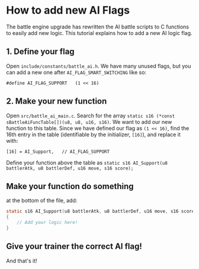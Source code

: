 # How to add new AI Flags

The battle engine upgrade has rewritten the AI battle scripts to C functions to easily add new logic. This tutorial explains how to add a new AI logic flag.

## 1. Define your flag

Open `include/constants/battle_ai.h`. We have many unused flags, but you can add a new one after `AI_FLAG_SMART_SWITCHING` like so:

`#define AI_FLAG_SUPPORT   (1 << 16)`

## 2. Make your new function

Open `src/battle_ai_main.c`. Search for the array `static s16 (*const sBattleAiFuncTable[])(u8, u8, u16, s16)`. We want to add our new function to this table. Since we have defined our flag as `(1 << 16)`, find the 16th entry in the table (identifiable by the initializer, `[16]`), and replace it with:

`[16] = AI_Support,   // AI_FLAG_SUPPORT`

Define your function above the table as `static s16 AI_Support(u8 battlerAtk, u8 battlerDef, u16 move, s16 score);`

## Make your function do something

at the bottom of the file, add:
```c
static s16 AI_Support(u8 battlerAtk, u8 battlerDef, u16 move, s16 score)
{
    // Add your logic here!
}
```

## Give your trainer the correct AI flag!

And that's it!
